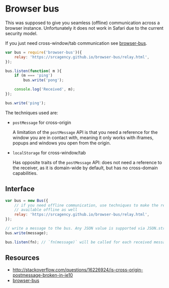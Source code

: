 # Browser bus

This was supposed to give you seamless (offline) communication across a
browser instance. Unfortunately it does not work in Safari due to the current
security model.

If you just need cross-window/tab communication see
[browser-bus](https://github.com/srcagency/browser-bus).

```js
var bus = require('browser-bus')({
	relay: 'https://srcagency.github.io/browser-bus/relay.html',
});

bus.listen(function( m ){
	if (m === 'ping')
		bus.write('pong');

	console.log('Received', m);
});

bus.write('ping');
```

The techniques used are:

- `postMessage` for cross-origin

	A limitation of the `postMessage` API is that you need a reference for the
	window you are in contact with, meaning it only works with iframes, popups
	and windows you open from the origin.

- `localStorage` for cross-window/tab

	Has opposite traits of the `postMessage` API: does not need a reference to
	the receiver, as it is domain-wide by default, but has no cross-domain
	capabilities.

## Interface

```js
var bus = new Bus({
	// if you need offline communication, use techniques to make the relay
	// available offline as well
	relay: 'https://srcagency.github.io/browser-bus/relay.html',
});

// write a message to the bus. Any JSON value is supported via JSON.stringify.
bus.write(message);

bus.listen(fn); // `fn(message)` will be called for each received message
```

## Resources

- http://stackoverflow.com/questions/16226924/is-cross-origin-postmessage-broken-in-ie10
- [browser-bus](https://github.com/srcagency/browser-bus)
